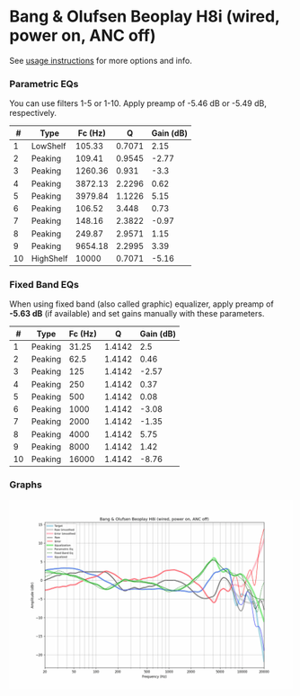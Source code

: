 # Bang & Olufsen Beoplay H8i (wired, power on, ANC off)
See [usage instructions](https://github.com/jaakkopasanen/AutoEq#usage) for more options and info.

### Parametric EQs
You can use filters 1-5 or 1-10. Apply preamp of -5.46 dB or -5.49 dB, respectively.

|   # | Type      |   Fc (Hz) |      Q |   Gain (dB) |
|-----|-----------|-----------|--------|-------------|
|   1 | LowShelf  |    105.33 | 0.7071 |        2.15 |
|   2 | Peaking   |    109.41 | 0.9545 |       -2.77 |
|   3 | Peaking   |   1260.36 | 0.931  |       -3.3  |
|   4 | Peaking   |   3872.13 | 2.2296 |        0.62 |
|   5 | Peaking   |   3979.84 | 1.1226 |        5.15 |
|   6 | Peaking   |    106.52 | 3.448  |        0.73 |
|   7 | Peaking   |    148.16 | 2.3822 |       -0.97 |
|   8 | Peaking   |    249.87 | 2.9571 |        1.15 |
|   9 | Peaking   |   9654.18 | 2.2995 |        3.39 |
|  10 | HighShelf |  10000    | 0.7071 |       -5.16 |

### Fixed Band EQs
When using fixed band (also called graphic) equalizer, apply preamp of **-5.63 dB** (if available) and set gains manually with these parameters.

|   # | Type    |   Fc (Hz) |      Q |   Gain (dB) |
|-----|---------|-----------|--------|-------------|
|   1 | Peaking |     31.25 | 1.4142 |        2.5  |
|   2 | Peaking |     62.5  | 1.4142 |        0.46 |
|   3 | Peaking |    125    | 1.4142 |       -2.57 |
|   4 | Peaking |    250    | 1.4142 |        0.37 |
|   5 | Peaking |    500    | 1.4142 |        0.08 |
|   6 | Peaking |   1000    | 1.4142 |       -3.08 |
|   7 | Peaking |   2000    | 1.4142 |       -1.35 |
|   8 | Peaking |   4000    | 1.4142 |        5.75 |
|   9 | Peaking |   8000    | 1.4142 |        1.42 |
|  10 | Peaking |  16000    | 1.4142 |       -8.76 |

### Graphs
![](./Bang%20&%20Olufsen%20Beoplay%20H8i%20(wired,%20power%20on,%20ANC%20off).png)
